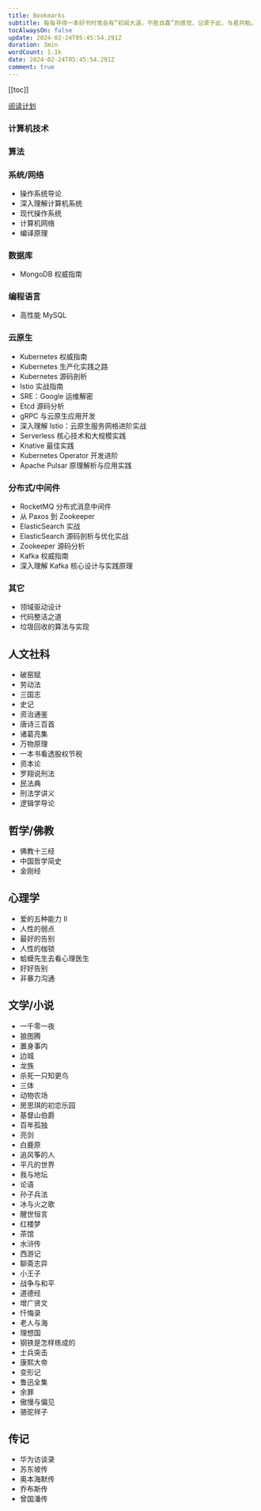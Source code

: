 ```yaml
---
title: Bookmarks
subtitle: 每每寻得一本好书时常会有“初闻大道，不胜自喜”的感觉，记录于此，与君共勉。
tocAlwaysOn: false
update: 2024-02-24T05:45:54.291Z
duration: 3min
wordCount: 1.1k
date: 2024-02-24T05:45:54.291Z
comment: true
---
```


[[toc]]

[阅读计划](https://flowus.cn/alomerry/share/03d0ad27-0b99-415a-8aec-2c5cf979f1f5)

### 计算机技术

### 算法

<Book
title="算法导论"
desc="全书各章自成体系，可以作为独立的学习单元；算法以英语和伪代码的形式描述，具备初步程序设计经验的人就能看懂；说明和解释力求浅显易懂，不失深度和数学严谨性。"
logo="https://cdn.alomerry.com/blog/assets/img/links/booklists/introduction-to-algorithms.jpg"
link="https://book.douban.com/subject/20432061/"
/>

<Book
title="算法笔记"
desc="这本书是一部很入门的书，在大学里备考 PAT 时读到的，有个外号叫“晴神宝典”"
logo="https://cdn.alomerry.com/blog/assets/img/晴神宝典.png"
link="https://book.douban.com/subject/26827295/"
/>

### 系统/网络

- 操作系统导论
- 深入理解计算机系统
- 现代操作系统
- 计算机网络
- 编译原理

### 数据库

<Book
title="MySQL 是怎样运行的"
desc="《MySQL是怎样运行的：从根儿上理解 MySQL》采用诙谐幽默的表达方式，对MySQL的底层运行原理进行了介绍，内容涵盖了使用MySQL的同学在求职面试和工作中常见的一些核心概念。"
logo="https://cdn.alomerry.com/blog/assets/img/links/booklists/how-mysql-work.jpg"
link="https://book.douban.com/subject/35231266/"
/>

<Book
title="Redis5 设计与源码分析"
desc="多名专家联袂推荐，资深专家联合撰写，深入理解 Redis 5 设计精髓。本书系统讲解 Redis
5设计、数据结构、底层命令实现，以及持久化、主从复制、集群的实现。"
logo="https://cdn.alomerry.com/blog/assets/img/links/booklists/redis5-design-and-source-code-analysis.jpg"
link="https://book.douban.com/subject/34804798/"
/>

- MongoDB 权威指南

### 编程语言

<Book
title="深度探索 Go 语言"
desc="书中主要内容包括：指针、函数栈帧、调用约定、变量逃逸、Function Value、包、defer panic、 方法、Method、Value、组合式继承、接口、类型断言、反射、goroutine、抢占式调度、同步、堆和栈的管理,以及GC等。书中包含大的探索示例和源码分析，在学会应用的同时还能了解实现原理。"
logo="https://cdn.alomerry.com/blog/assets/img/links/booklists/explore-go-runtime.jpg"
link="https://book.douban.com/subject/36104087/"
/>

- 高性能 MySQL

### 云原生

<Book
title="Kubernetes in Action"
desc="本书部分概要介绍了 Docker 和Kubernetes 的由来和发展，然后通过在 Kubernetes 中部署一个应用程序，一点点增加功能，逐步加深我们对于Kubernetes架构的理解和操作的实践。在本书的后面部分，也可以学习一些高阶的主题，比如监控、调试及伸缩。"
logo="https://cdn.alomerry.com/blog/assets/img/links/booklists/kubernetes-in-action.jpg"
link="https://book.douban.com/subject/30418855/"
/>

- Kubernetes 权威指南
- Kubernetes 生产化实践之路
- Kubernetes 源码剖析
- Istio 实战指南
- SRE：Google 运维解密
- Etcd 源码分析
- gRPC 与云原生应用开发
- 深入理解 Istio：云原生服务网格进阶实战
- Serverless 核心技术和大规模实践
- Knative 最佳实践
- Kubernetes Operator 开发进阶
- Apache Pulsar 原理解析与应用实践

### 分布式/中间件

- RocketMQ 分布式消息中间件
- 从 Paxos 到 Zookeeper
- ElasticSearch 实战
- ElasticSearch 源码剖析与优化实战
- Zookeeper 源码分析
- Kafka 权威指南
- 深入理解 Kafka 核心设计与实践原理

### 其它

- 领域驱动设计
- 代码整洁之道
- 垃圾回收的算法与实现

## 人文社科

- 破窑赋
- 劳动法
- 三国志
- 史记
- 资治通鉴
- 唐诗三百首
- 诸葛亮集
- 万物原理
- 一本书看透股权节税
- 资本论
- 罗翔说刑法
- 民法典
- 刑法学讲义
- 逻辑学导论

## 哲学/佛教

- 佛教十三经
- 中国哲学简史
- 金刚经

## 心理学

- 爱的五种能力 II
- 人性的弱点
- 最好的告别
- 人性的枷锁
- 蛤蟆先生去看心理医生
- 好好告别
- 非暴力沟通

## 文学/小说

- 一千零一夜
- 狼图腾
- 置身事内
- 边城
- 龙族
- 杀死一只知更鸟
- 三体
- 动物农场
- 房思琪的初恋乐园
- 基督山伯爵
- 百年孤独
- 亮剑
- 白鹿原
- 追风筝的人
- 平凡的世界
- 我与地坛
- 论语
- 孙子兵法
- 冰与火之歌
- 醒世恒言
- 红楼梦
- 茶馆
- 水浒传
- 西游记
- 聊斋志异
- 小王子
- 战争与和平
- 道德经
- 增广贤文
- 忏悔录
- 老人与海
- 理想国
- 钢铁是怎样练成的
- 士兵突击
- 康熙大帝
- 变形记
- 鲁迅全集
- 余罪
- 傲慢与偏见
- 骆驼祥子

## 传记

- 华为访谈录
- 苏东坡传
- 奥本海默传
- 乔布斯传
- 曾国潘传
